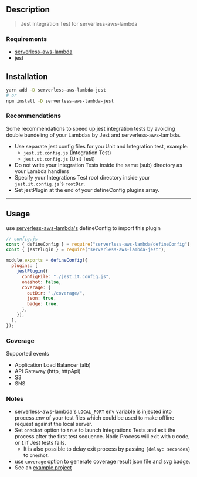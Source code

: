 ## Description

> Jest Integration Test for serverless-aws-lambda

### Requirements

- [serverless-aws-lambda](https://github.com/Inqnuam/serverless-aws-lambda)
- jest

## Installation

```bash
yarn add -D serverless-aws-lambda-jest
# or
npm install -D serverless-aws-lambda-jest
```

### Recommendations

Some recommendations to speed up jest integration tests by avoiding double bundeling of your Lambdas by Jest and serverless-aws-lambda.

- Use separate jest config files for you Unit and Integration test, example:
  - `jest.it.config.js` (Integration Test)
  - `jest.ut.config.js` (Unit Test)
- Do not write your Integration Tests inside the same (sub) directory as your Lambda handlers
- Specify your Integrations Test root directory inside your `jest.it.config.js`'s `rootDir`.
- Set jestPlugin at the end of your defineConfig plugins array.

---

## Usage

use [serverless-aws-lambda's](https://github.com/Inqnuam/serverless-aws-lambda) defineConfig to import this plugin

```js
// config.js
const { defineConfig } = require("serverless-aws-lambda/defineConfig");
const { jestPlugin } = require("serverless-aws-lambda-jest");

module.exports = defineConfig({
  plugins: [
    jestPlugin({
      configFile: "./jest.it.config.js",
      oneshot: false,
      coverage: {
        outDir: "./coverage/",
        json: true,
        badge: true,
      },
    }),
  ],
});
```

### Coverage

Supported events

- Application Load Balancer (alb)
- API Gateway (http, httpApi)
- S3
- SNS

### Notes

- serverless-aws-lambda's `LOCAL_PORT` env variable is injected into process.env of your test files which could be used to make offline request against the local server.
- Set `oneshot` option to `true` to launch Integrations Tests and exit the process after the first test sequence. Node Process will exit with `0` code, or `1` if Jest tests fails.
  - It is also possible to delay exit process by passing `{delay: secondes}` to `oneshot`.
- use `coverage` option to generate coverage result json file and svg badge.
- See an [example project](example)
